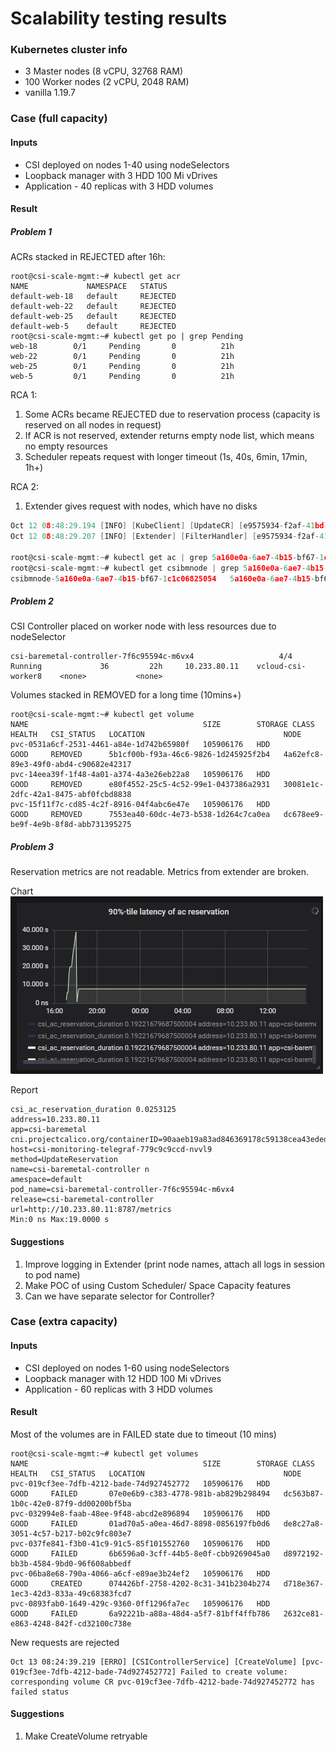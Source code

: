 # Scalability testing results

### Kubernetes cluster info
- 3 Master nodes (8 vCPU, 32768 RAM)
- 100 Worker nodes (2 vCPU, 2048 RAM)
- vanilla 1.19.7

### Case (full capacity)
#### Inputs
- CSI deployed on nodes 1-40 using nodeSelectors
- Loopback manager with 3 HDD 100 Mi vDrives
- Application - 40 replicas with 3 HDD volumes
#### Result
##### Problem 1
ACRs stacked in REJECTED after 16h:
```
root@csi-scale-mgmt:~# kubectl get acr
NAME             NAMESPACE   STATUS
default-web-18   default     REJECTED
default-web-22   default     REJECTED
default-web-25   default     REJECTED
default-web-5    default     REJECTED
root@csi-scale-mgmt:~# kubectl get po | grep Pending
web-18        0/1     Pending       0          21h
web-22        0/1     Pending       0          21h
web-25        0/1     Pending       0          21h
web-5         0/1     Pending       0          21h
```
RCA 1:
1. Some ACRs became REJECTED due to reservation process (capacity is reserved on all nodes in request)
2. If ACR is not reserved, extender returns empty node list, which means no empty resources
3. Scheduler repeats request with longer timeout (1s, 40s, 6min, 17min, 1h+)

RCA 2:
1. Extender gives request with nodes, which have no disks
```go
Oct 12 08:48:29.194 [INFO] [KubeClient] [UpdateCR] [e9575934-f2af-41bd-8d56-278f124cabc4] Updating CR , &{{ } {default-web-25   /apis/csi-baremetal.dell.com/v1/availablecapacityreservations/default-web-25 60957849-5178-4124-9ab0-33b3f1273e13 11478007 1286 2021-10-11 20:50:54 +0000 UTC <nil> <nil> map[] map[] [] []  [{controller Update csi-baremetal.dell.com/v1 2021-10-12 08:48:18 +0000 UTC FieldsV1 &FieldsV1{Raw:*[123 34 102 58 115 112 101 99 34 58 123 34 102 58 83 116 97 116 117 115 34 58 123 125 125 125],}} {extender Update csi-baremetal.dell.com/v1 2021-10-12 08:48:18 +0000 UTC FieldsV1 &FieldsV1{Raw:*[123 34 102 58 115 112 101 99 34 58 123 34 46 34 58 123 125 44 34 102 58 78 97 109 101 115 112 97 99 101 34 58 123 125 44 34 102 58 78 111 100 101 82 101 113 117 101 115 116 115 34 58 123 34 46 34 58 123 125 44 34 102 58 82 101 113 117 101 115 116 101 100 34 58 123 125 125 44 34 102 58 82 101 115 101 114 118 97 116 105 111 110 82 101 113 117 101 115 116 115 34 58 123 125 125 125],}}]} {default REQUESTED Requested:"5a160e0a-6ae7-4b15-bf67-1c1c06825054"  [CapacityRequest:<Name:"www-web-25" StorageClass:"ANY" Size:62914560 >  CapacityRequest:<Name:"data-web-25" StorageClass:"ANY" Size:62914560 >  CapacityRequest:<Name:"logs-web-25" StorageClass:"ANY" Size:62914560 > ] {} [] 0}}
Oct 12 08:48:29.207 [INFO] [Extender] [FilterHandler] [e9575934-f2af-41bd-8d56-278f124cabc4] Construct response. Get 1 nodes in request. Among them suitable nodes count is 0. Filtered out nodes - map[]

root@csi-scale-mgmt:~# kubectl get ac | grep 5a160e0a-6ae7-4b15-bf67-1c1c06825054
root@csi-scale-mgmt:~# kubectl get csibmnode | grep 5a160e0a-6ae7-4b15-bf67-1c1c06825054
csibmnode-5a160e0a-6ae7-4b15-bf67-1c1c06825054   5a160e0a-6ae7-4b15-bf67-1c1c06825054   vcloud-csi-worker60    10.52.216.38
```

##### Problem 2

CSI Controller placed on worker node with less resources due to nodeSelector
```
csi-baremetal-controller-7f6c95594c-m6vx4                   4/4     Running             36         22h     10.233.80.11    vcloud-csi-worker8    <none>           <none>
```
Volumes stacked in REMOVED for a long time (10mins+)
```
root@csi-scale-mgmt:~# kubectl get volume
NAME                                       SIZE        STORAGE CLASS   HEALTH   CSI_STATUS   LOCATION                               NODE
pvc-0531a6cf-2531-4461-a84e-1d742b65980f   105906176   HDD             GOOD     REMOVED      5b1cf00b-f93a-46c6-9826-1d245925f2b4   4a62efc8-89e3-49f0-abd4-c90682e42317
pvc-14eea39f-1f48-4a01-a374-4a3e26eb22a8   105906176   HDD             GOOD     REMOVED      e80f4552-25c5-4c52-99e1-0437386a2931   30081e1c-2dfc-42a1-8475-abf0fcbd8838
pvc-15f11f7c-cd85-4c2f-8916-04f4abc6e47e   105906176   HDD             GOOD     REMOVED      7553ea40-60dc-4e73-b538-1d264c7ca0ea   dc678ee9-be9f-4e9b-8f8d-abb731395275
```

##### Problem 3

Reservation metrics are not readable. Metrics from extender are broken.

Chart
![Screenshot](images/extender_metrics.png)

Report
```
csi_ac_reservation_duration 0.0253125 
address=10.233.80.11 
app=csi-baremetal 
cni.projectcalico.org/containerID=90aaeb19a83ad846369178c59138cea43ededb636ba3f5c0ddaf529e3a719318 
host=csi-monitoring-telegraf-779c9c9ccd-nvvl9 
method=UpdateReservation 
name=csi-baremetal-controller n
amespace=default 
pod_name=csi-baremetal-controller-7f6c95594c-m6vx4 
release=csi-baremetal-controller 
url=http://10.233.80.11:8787/metrics 
Min:0 ns Max:19.0000 s
```

#### Suggestions
1. Improve logging in Extender (print node names, attach all logs in session to pod name)
2. Make POC of using Custom Scheduler/ Space Capacity features
3. Can we have separate selector for Controller?

### Case (extra capacity)
#### Inputs
- CSI deployed on nodes 1-60 using nodeSelectors
- Loopback manager with 12 HDD 100 Mi vDrives
- Application - 60 replicas with 3 HDD volumes

#### Result
Most of the volumes are in FAILED state due to timeout (10 mins)
```
root@csi-scale-mgmt:~# kubectl get volumes
NAME                                       SIZE        STORAGE CLASS   HEALTH   CSI_STATUS   LOCATION                               NODE
pvc-019cf3ee-7dfb-4212-bade-74d927452772   105906176   HDD             GOOD     FAILED       07e0e6b9-c383-4778-981b-ab829b298494   dc563b87-1b0c-42e0-87f9-dd00200bf5ba
pvc-032994e8-faab-48ee-9f48-abcd2e896894   105906176   HDD             GOOD     FAILED       01ad70a5-a0ea-46d7-8898-0856197fb0d6   de8c27a8-3051-4c57-b217-b02c9fc803e7
pvc-037fe841-f3b0-41c9-91c5-85f101552760   105906176   HDD             GOOD     FAILED       6b6596a0-3cff-44b5-8e0f-cbb9269045a0   d8972192-bb3b-4584-9bd0-96f608abbedf
pvc-06ba8e68-790a-4066-a6cf-e89ae3b24ef2   105906176   HDD             GOOD     CREATED      074426bf-2758-4202-8c31-341b2304b274   d718e367-1ec3-42d3-833a-49c68383fcd7
pvc-0893fab0-1649-429c-9360-0ff1296fa7ec   105906176   HDD             GOOD     FAILED       6a92221b-a88a-48d4-a5f7-81bff4ffb786   2632ce81-e863-4248-842f-cd32100c738e
```

New requests are rejected
```
Oct 13 08:24:39.219 [ERRO] [CSIControllerService] [CreateVolume] [pvc-019cf3ee-7dfb-4212-bade-74d927452772] Failed to create volume: corresponding volume CR pvc-019cf3ee-7dfb-4212-bade-74d927452772 has failed status
```

#### Suggestions
1. Make CreateVolume retryable 
